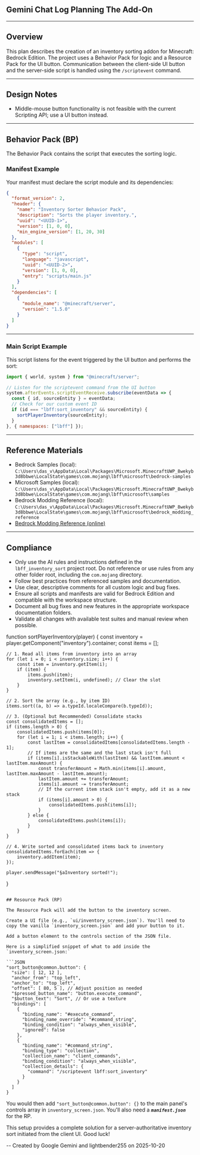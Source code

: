 ## Gemini Chat Log Planning The Add-On

---

## Overview

This plan describes the creation of an inventory sorting addon for Minecraft: Bedrock Edition. The project uses a Behavior Pack for logic and a Resource Pack for the UI button. Communication between the client-side UI button and the server-side script is handled using the `/scriptevent` command.

---

## Design Notes

- Middle-mouse button functionality is not feasible with the current Scripting API; use a UI button instead.

---

## Behavior Pack (BP)

The Behavior Pack contains the script that executes the sorting logic.

### Manifest Example

Your manifest must declare the script module and its dependencies:

```json
{
  "format_version": 2,
  "header": {
    "name": "Inventory Sorter Behavior Pack",
    "description": "Sorts the player inventory.",
    "uuid": "<UUID-1>",
    "version": [1, 0, 0],
    "min_engine_version": [1, 20, 30]
  },
  "modules": [
    {
      "type": "script",
      "language": "javascript",
      "uuid": "<UUID-2>",
      "version": [1, 0, 0],
      "entry": "scripts/main.js"
    }
  ],
  "dependencies": [
    {
      "module_name": "@minecraft/server",
      "version": "1.5.0"
    }
  ]
}
```

---

### Main Script Example

This script listens for the event triggered by the UI button and performs the sort:

```js
import { world, system } from "@minecraft/server";

// Listen for the scriptevent command from the UI button
system.afterEvents.scriptEventReceive.subscribe(eventData => {
  const { id, sourceEntity } = eventData;
  // Check for our custom event ID
  if (id === "lbff:sort_inventory" && sourceEntity) {
    sortPlayerInventory(sourceEntity);
  }
}, { namespaces: ["lbff"] });
```

---

## Reference Materials

- Bedrock Samples (local):
  `C:\Users\das_v\AppData\Local\Packages\Microsoft.MinecraftUWP_8wekyb3d8bbwe\LocalState\games\com.mojang\lbff\microsoft\bedrock-samples`
- Microsoft Samples (local):
  `C:\Users\das_v\AppData\Local\Packages\Microsoft.MinecraftUWP_8wekyb3d8bbwe\LocalState\games\com.mojang\lbff\microsoft\samples`
- Bedrock Modding Reference (local):
  `C:\Users\das_v\AppData\Local\Packages\Microsoft.MinecraftUWP_8wekyb3d8bbwe\LocalState\games\com.mojang\lbff\microsoft\bedrock_modding_reference`
- [Bedrock Modding Reference (online)](https://learn.microsoft.com/en-us/minecraft/creator/?view=minecraft-bedrock-stable)

---

## Compliance

- Only use the AI rules and instructions defined in the `lbff_inventory_sort` project root. Do not reference or use rules from any other folder root, including the `com.mojang` directory.
- Follow best practices from referenced samples and documentation.
- Use clear, descriptive comments for all custom logic and bug fixes.
- Ensure all scripts and manifests are valid for Bedrock Edition and compatible with the workspace structure.
- Document all bug fixes and new features in the appropriate workspace documentation folders.
- Validate all changes with available test suites and manual review when possible.

function sortPlayerInventory(player) {
    const inventory = player.getComponent("inventory").container;
    const items = [];

    // 1. Read all items from inventory into an array
    for (let i = 0; i < inventory.size; i++) {
        const item = inventory.getItem(i);
        if (item) {
            items.push(item);
            inventory.setItem(i, undefined); // Clear the slot
        }
    }

    // 2. Sort the array (e.g., by item ID)
    items.sort((a, b) => a.typeId.localeCompare(b.typeId));

    // 3. (Optional but Recommended) Consolidate stacks
    const consolidatedItems = [];
    if (items.length > 0) {
        consolidatedItems.push(items[0]);
        for (let i = 1; i < items.length; i++) {
            const lastItem = consolidatedItems[consolidatedItems.length - 1];
            // If items are the same and the last stack isn't full
            if (items[i].isStackableWith(lastItem) && lastItem.amount < lastItem.maxAmount) {
                const transferAmount = Math.min(items[i].amount, lastItem.maxAmount - lastItem.amount);
                lastItem.amount += transferAmount;
                items[i].amount -= transferAmount;
                // If the current item stack isn't empty, add it as a new stack
                if (items[i].amount > 0) {
                    consolidatedItems.push(items[i]);
                }
            } else {
                consolidatedItems.push(items[i]);
            }
        }
    }

    // 4. Write sorted and consolidated items back to inventory
    consolidatedItems.forEach(item => {
        inventory.addItem(item);
    });

    player.sendMessage("§aInventory sorted!");
}
```

## Resource Pack (RP)

The Resource Pack will add the button to the inventory screen.

Create a UI file (e.g., `ui/inventory_screen.json`). You'll need to copy the vanilla `inventory_screen.json` and add your button to it.

Add a button element to the controls section of the JSON file.

Here is a simplified snippet of what to add inside the `inventory_screen.json:`

```JSON
"sort_button@common.button": {
  "size": [ 12, 12 ],
  "anchor_from": "top_left",
  "anchor_to": "top_left",
  "offset": [ 80, 5 ], // Adjust position as needed
  "$pressed_button_name": "button.execute_command",
  "$button_text": "Sort", // Or use a texture
  "bindings": [
    {
      "binding_name": "#execute_command",
      "binding_name_override": "#command_string",
      "binding_condition": "always_when_visible",
      "ignored": false
    },
    {
      "binding_name": "#command_string",
      "binding_type": "collection",
      "collection_name": "client_commands",
      "binding_condition": "always_when_visible",
      "collection_details": {
        "command": "/scriptevent lbff:sort_inventory"
      }
    }
  ]
}
```

You would then add `"sort_button@common.button": {}` to the main panel's controls array in `inventory_screen.json`. You'll also need a ***`manifest.json`*** for the RP.

This setup provides a complete solution for a server-authoritative inventory sort initiated from the client UI. Good luck!

-- Created by Google Gemini and lightbender255 on 2025-10-20